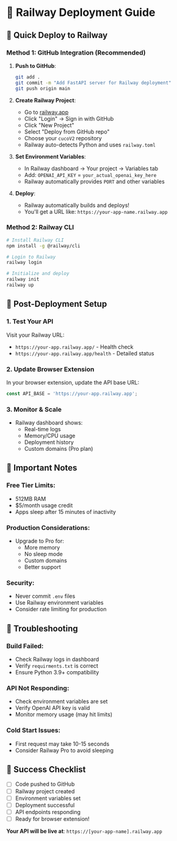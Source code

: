 # 🚄 Railway Deployment Guide

## 🎯 **Quick Deploy to Railway**

### **Method 1: GitHub Integration (Recommended)**

1. **Push to GitHub**:
   ```bash
   git add .
   git commit -m "Add FastAPI server for Railway deployment"
   git push origin main
   ```

2. **Create Railway Project**:
   - Go to [railway.app](https://railway.app)
   - Click "Login" → Sign in with GitHub
   - Click "New Project" 
   - Select "Deploy from GitHub repo"
   - Choose your `cucoV2` repository
   - Railway auto-detects Python and uses `railway.toml`

3. **Set Environment Variables**:
   - In Railway dashboard → Your project → Variables tab
   - Add: `OPENAI_API_KEY` = `your_actual_openai_key_here`
   - Railway automatically provides `PORT` and other variables

4. **Deploy**:
   - Railway automatically builds and deploys!
   - You'll get a URL like: `https://your-app-name.railway.app`

### **Method 2: Railway CLI**

```bash
# Install Railway CLI
npm install -g @railway/cli

# Login to Railway
railway login

# Initialize and deploy
railway init
railway up
```

## 🔧 **Post-Deployment Setup**

### **1. Test Your API**
Visit your Railway URL:
- `https://your-app.railway.app/` - Health check
- `https://your-app.railway.app/health` - Detailed status

### **2. Update Browser Extension**
In your browser extension, update the API base URL:
```javascript
const API_BASE = 'https://your-app.railway.app';
```

### **3. Monitor & Scale**
- Railway dashboard shows:
  - Real-time logs
  - Memory/CPU usage
  - Deployment history
  - Custom domains (Pro plan)

## 🚨 **Important Notes**

### **Free Tier Limits**:
- 512MB RAM
- $5/month usage credit
- Apps sleep after 15 minutes of inactivity

### **Production Considerations**:
- Upgrade to Pro for:
  - More memory
  - No sleep mode
  - Custom domains
  - Better support

### **Security**:
- Never commit `.env` files
- Use Railway environment variables
- Consider rate limiting for production

## 🐛 **Troubleshooting**

### **Build Failed**:
- Check Railway logs in dashboard
- Verify `requirments.txt` is correct
- Ensure Python 3.9+ compatibility

### **API Not Responding**:
- Check environment variables are set
- Verify OpenAI API key is valid
- Monitor memory usage (may hit limits)

### **Cold Start Issues**:
- First request may take 10-15 seconds
- Consider Railway Pro to avoid sleeping

## 🎉 **Success Checklist**

- [ ] Code pushed to GitHub
- [ ] Railway project created
- [ ] Environment variables set
- [ ] Deployment successful
- [ ] API endpoints responding
- [ ] Ready for browser extension!

**Your API will be live at**: `https://[your-app-name].railway.app`

